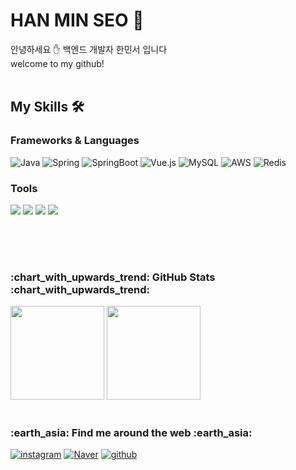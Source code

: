 <h1>
  HAN MIN SEO 🐋  
</h1>
안녕하세요 ✋ 백엔드 개발자 한민서 입니다  <br>
welcome to my github!
<br>
<br>
    
<h2>
  My Skills 🛠️
</h2>
<h3>
  Frameworks & Languages
</h3>
<p>
  <img alt="Java" src="https://img.shields.io/badge/Java-007396.svg?&style=flat-square&logo=OpenJDK&logoColor=white"/>
  <img alt="Spring" src="https://img.shields.io/badge/Spring-6DB33F.svg?&style=flat-square&logo=Spring&logoColor=white"/>
  <img alt="SpringBoot" src="https://img.shields.io/badge/springboot-6DB33F.svg?&style=flat-square&logo=springboot&logoColor=white"/>
  <img alt="Vue.js" src="https://img.shields.io/badge/Vue.js-4FC08D?style=flat-square&logo=Vue.js&logoColor=white"/>
  <img alt="MySQL" src="https://img.shields.io/badge/MySQL-4479A1.svg?&style=flat-square&logo=MySQL&logoColor=white"/>
  <img alt="AWS" src="https://img.shields.io/badge/AWS-232F3E.svg?&style=flat-square&logo=Amazon-AWS&logoColor=white"/>
  <img alt="Redis" src="https://img.shields.io/badge/Redis-DC382D.svg?&style=flat-square&logo=Redis&logoColor=white"/>
</p>
<h3> Tools </h3>
<p>
  <img src="https://img.shields.io/badge/Postman-FF6C37?style=for-the-badge&logo=postman&logoColor=white"> 
  <img src="https://img.shields.io/badge/Swagger-85EA2D?style=for-the-badge&logo=swagger&logoColor=black"> 
  <img src="https://img.shields.io/badge/Notion-000000?style=for-the-badge&logo=notion&logoColor=white"> 
  <img src="https://img.shields.io/badge/Git-F05032?style=for-the-badge&logo=git&logoColor=white">
</p>

<br/><br/> 
#
<h3>:chart_with_upwards_trend: GitHub Stats :chart_with_upwards_trend:   </h3>
  
<p>
  <img height="150em" src="https://github-readme-stats.vercel.app/api?username=1Min-seo&show_icons=true&include_all_commits=true&theme=aura_dark">
  <img height="150em" src="https://github-readme-stats.vercel.app/api/top-langs/?username=1Min-seo&layout=compact&theme=aura_dark">
</p>

#
<h3>:earth_asia: Find me around the web :earth_asia:</h3>
  
<a href="https://www.instagram.com/1ms_eo/" target="_blank"><img alt="instagram" src ="https://img.shields.io/badge/instagram-E4405F.svg?&style=flat-square&logo=instagram&logoColor=white"/></a>
<a href="https://blog.naver.com/Eyes on" target="_blank"><img alt="Naver" src ="https://img.shields.io/badge/blog-03C75A.svg?&style=flat-square&logo=Naver&logoColor=white"/></a>
<a href="https://github.com/readex11" target="_blank"><img alt="github" src ="https://img.shields.io/badge/github-181717.svg?&style=flat-square&logo=github&logoColor=white"/></a>


</div>
